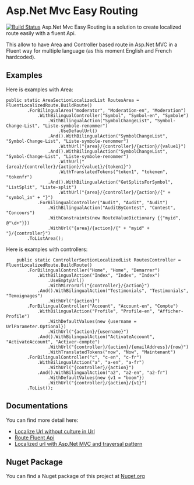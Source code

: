# Asp.Net Mvc Easy Routing
[![Build Status](https://travis-ci.org/MrDesjardins/AspNetMvcEasyRouting.svg?branch=master)](https://travis-ci.org/MrDesjardins/AspNetMvcEasyRouting)
Asp.Net Mvc Easy Routing is a solution to create localized route easily with a fluent Api.

This allow to have Area and Controller based route in Asp.Net MVC in a Fluent way for multiple language (as this moment English and French hardcoded).

## Examples
Here is examples with Area:

	public static AreaSectionLocalizedList RoutesArea = FluentLocalizedRoute.BuildRoute()
            .ForBilingualArea("moderator", "Moderation-en", "Moderation")
				.WithBilingualController("Symbol", "Symbol-en", "Symbole")
					.WithBilingualAction("SymbolChangeList", "Symbol-Change-List", "Liste-symbole-renommer")
						.UseDefaulUrl()
					.And().WithBilingualAction("SymbolChangeList", "Symbol-Change-List", "Liste-symbole-renommer")
						.WithUrl("{area}/{controller}/{action}/{value1}")
					.And().WithBilingualAction("SymbolChangeList", "Symbol-Change-List", "Liste-symbole-renommer")
						.WithUrl("{area}/{controller}/{action}/{value1}/{token1}")
						.WithTranslatedTokens("token1", "tokenen", "tokenfr")
					.And().WithBilingualAction("GetSplitsForSymbol", "ListSplit", "Liste-split")
						.WithUrl("{area}/{controller}/{action}/{" + "symbol_in" + "}")
				.ForBilingualController("Audit", "Audit", "Audit")
					.WithBilingualAction("AuditByContest", "Contest", "Concours")
					.WithConstraints(new RouteValueDictionary {{"myid", @"\d+"}})
					.WithUrl("{area}/{action}/{" + "myid" + "}/{controller}")
			.ToListArea();
			
Here is examples with controllers:

        public static ControllerSectionLocalizedList RoutesController = FluentLocalizedRoute.BuildRoute()
            .ForBilingualController("Home", "Home", "Demarrer")
				.WithBilingualAction("Index", "Index", "Index")
					.UseEmptyUrl()
					.WithMirrorUrl("{controller}/{action}")
				.And().WithBilingualAction("Testimonials", "Testimonials", "Temoignages")
					.WithUrl("{action}")
            .ForBilingualController("Account", "Account-en", "Compte")
				.WithBilingualAction("Profile", "Profile-en", "Afficher-Profile")
					.WithDefaultValues(new {username = UrlParameter.Optional})
					.WithUrl("{action}/{username}")
				.And().WithBilingualAction("ActivateAccount", "ActivateAccount", "Activer-compte")
					.WithUrl("{controller}/{action}/{emailAddress}/{now}")
					.WithTranslatedTokens("now", "Now", "Maintenant")
            .ForBilingualController("c", "c-en", "c-fr")
				.WithBilingualAction("a", "a-en", "a-fr")
					.WithUrl("{controller}/{action}")
				.And().WithBilingualAction("a2", "a2-en", "a2-fr")
					.WithDefaultValues(new {v1 = "boom"})
					.WithUrl("{controller}/{action}/{v1}")
            .ToList();

## Documentations

You can find more detail here:
 - [Localize Url without culture in Url](http://patrickdesjardins.com/blog/how-to-localized-mvc-routing-with-area-without-specifying-local-in-the-url-with-a-fluent-api)
 - [Route Fluent Api](http://patrickdesjardins.com/blog/improve-the-custom-localized-mvc-routing-with-fluent-api)
 - [Localized url with Asp.Net MVC and traversal pattern](http://patrickdesjardins.com/blog/localized-url-with-asp-net-mvc)
 
## Nuget Package
 You can find a Nuget package of this project at [Nuget.org](https://www.nuget.org/packages/AspNetMvcEasyRouting/)